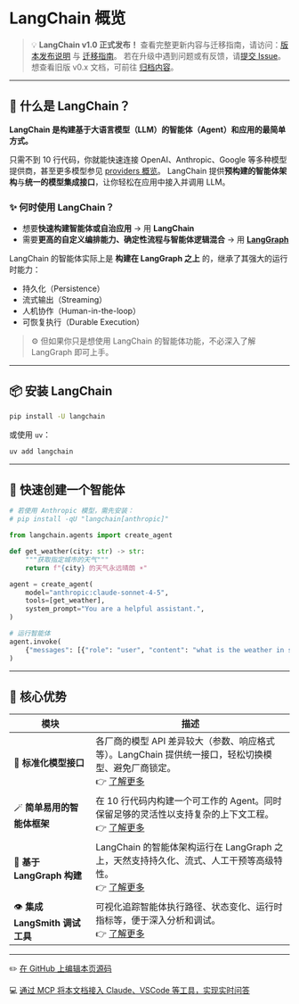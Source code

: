 # LangChain 概览

> 💡 **LangChain v1.0 正式发布！**
> 查看完整更新内容与迁移指南，请访问：[版本发布说明](/oss/python/releases/langchain-v1) 与 [迁移指南](/oss/python/migrate/langchain-v1)。
> 若在升级中遇到问题或有反馈，请[提交 Issue](https://github.com/langchain-ai/docs/issues/new?template=01-langchain.yml)。
> 想查看旧版 v0.x 文档，可前往 [归档内容](https://github.com/langchain-ai/langchain/tree/v0.3/docs/docs)。

---

## 🧠 什么是 LangChain？

**LangChain 是构建基于大语言模型（LLM）的智能体（Agent）和应用的最简单方式。**

只需不到 10 行代码，你就能快速连接 OpenAI、Anthropic、Google 等多种模型提供商，甚至更多模型参见 [providers 概览](/oss/python/integrations/providers/overview)。
LangChain 提供**预构建的智能体架构**与**统一的模型集成接口**，让你轻松在应用中接入并调用 LLM。

### ✨ 何时使用 LangChain？

* 想要**快速构建智能体或自治应用** → 用 **LangChain**
* 需要**更高的自定义编排能力、确定性流程与智能体逻辑混合** → 用 **[LangGraph](/oss/python/langgraph/overview)**

LangChain 的智能体实际上是 **构建在 LangGraph 之上** 的，继承了其强大的运行时能力：

* 持久化（Persistence）
* 流式输出（Streaming）
* 人机协作（Human-in-the-loop）
* 可恢复执行（Durable Execution）

> ⚙️ 但如果你只是想使用 LangChain 的智能体功能，不必深入了解 LangGraph 即可上手。

---

## 📦 安装 LangChain

```bash
pip install -U langchain
```

或使用 `uv`：

```bash
uv add langchain
```

---

## 🚀 快速创建一个智能体

```python
# 若使用 Anthropic 模型，需先安装：
# pip install -qU "langchain[anthropic]"

from langchain.agents import create_agent

def get_weather(city: str) -> str:
    """获取指定城市的天气"""
    return f"{city} 的天气永远晴朗 ☀️"

agent = create_agent(
    model="anthropic:claude-sonnet-4-5",
    tools=[get_weather],
    system_prompt="You are a helpful assistant.",
)

# 运行智能体
agent.invoke(
    {"messages": [{"role": "user", "content": "what is the weather in sf"}]}
)
```

---

## 🌟 核心优势

| 模块                        | 描述                                                                                                    |
| ------------------------- | ----------------------------------------------------------------------------------------------------- |
| 🔁 **标准化模型接口**            | 各厂商的模型 API 差异较大（参数、响应格式等）。LangChain 提供统一接口，轻松切换模型、避免厂商锁定。<br/>👉 [了解更多](/oss/python/langchain/models) |
| 🪄 **简单易用的智能体框架**         | 在 10 行代码内构建一个可工作的 Agent。同时保留足够的灵活性以支持复杂的上下文工程。<br/>👉 [了解更多](/oss/python/langchain/agents)            |
| 🧩 **基于 LangGraph 构建**    | LangChain 的智能体架构运行在 LangGraph 之上，天然支持持久化、流式、人工干预等高级特性。<br/>👉 [了解更多](/oss/python/langgraph/overview)  |
| 👁️ **集成 LangSmith 调试工具** | 可视化追踪智能体执行路径、状态变化、运行时指标等，便于深入分析和调试。<br/>👉 [了解更多](/langsmith/home)                                    |

---

✏️ [在 GitHub 上编辑本页源码](https://github.com/langchain-ai/docs/edit/main/src/oss/langchain/overview.mdx)

💻 [通过 MCP 将本文档接入 Claude、VSCode 等工具，实现实时问答](/use-these-docs)
